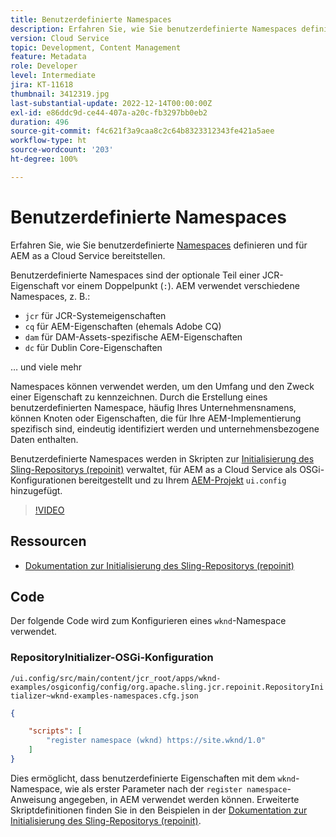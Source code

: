 ```yaml
---
title: Benutzerdefinierte Namespaces
description: Erfahren Sie, wie Sie benutzerdefinierte Namespaces definieren und für AEM as a Cloud Service bereitstellen.
version: Cloud Service
topic: Development, Content Management
feature: Metadata
role: Developer
level: Intermediate
jira: KT-11618
thumbnail: 3412319.jpg
last-substantial-update: 2022-12-14T00:00:00Z
exl-id: e86ddc9d-ce44-407a-a20c-fb3297bb0eb2
duration: 496
source-git-commit: f4c621f3a9caa8c2c64b8323312343fe421a5aee
workflow-type: ht
source-wordcount: '203'
ht-degree: 100%

---
```


# Benutzerdefinierte Namespaces

Erfahren Sie, wie Sie benutzerdefinierte [Namespaces](https://developer.adobe.com/experience-manager/reference-materials/spec/jcr/1.0/4.5_Namespaces.html) definieren und für AEM as a Cloud Service bereitstellen.

Benutzerdefinierte Namespaces sind der optionale Teil einer JCR-Eigenschaft vor einem Doppelpunkt (`:`). AEM verwendet verschiedene Namespaces, z. B.:

+ `jcr` für JCR-Systemeigenschaften
+ `cq` für AEM-Eigenschaften (ehemals Adobe CQ)
+ `dam` für DAM-Assets-spezifische AEM-Eigenschaften
+ `dc` für Dublin Core-Eigenschaften

… und viele mehr

Namespaces können verwendet werden, um den Umfang und den Zweck einer Eigenschaft zu kennzeichnen. Durch die Erstellung eines benutzerdefinierten Namespace, häufig Ihres Unternehmensnamens, können Knoten oder Eigenschaften, die für Ihre AEM-Implementierung spezifisch sind, eindeutig identifiziert werden und unternehmensbezogene Daten enthalten.

Benutzerdefinierte Namespaces werden in Skripten zur [Initialisierung des Sling-Repositorys (repoinit)](https://sling.apache.org/documentation/bundles/repository-initialization.html) verwaltet, für AEM as a Cloud Service als OSGi-Konfigurationen bereitgestellt und zu Ihrem [AEM-Projekt](https://experienceleague.adobe.com/docs/experience-manager-core-components/using/developing/archetype/overview.html?lang=de) `ui.config` hinzugefügt.

>[!VIDEO](https://video.tv.adobe.com/v/3412319?quality=12&learn=on)

## Ressourcen

+ [Dokumentation zur Initialisierung des Sling-Repositorys (repoinit)](https://sling.apache.org/documentation/bundles/repository-initialization.html#repoinit-parser-test-scenarios)

## Code

Der folgende Code wird zum Konfigurieren eines `wknd`-Namespace verwendet.

### RepositoryInitializer-OSGi-Konfiguration

`/ui.config/src/main/content/jcr_root/apps/wknd-examples/osgiconfig/config/org.apache.sling.jcr.repoinit.RepositoryInitializer~wknd-examples-namespaces.cfg.json`

```json
{

    "scripts": [
        "register namespace (wknd) https://site.wknd/1.0"
    ]
}
```

Dies ermöglicht, dass benutzerdefinierte Eigenschaften mit dem `wknd`-Namespace, wie als erster Parameter nach der `register namespace`-Anweisung angegeben, in AEM verwendet werden können. Erweiterte Skriptdefinitionen finden Sie in den Beispielen in der [Dokumentation zur Initialisierung des Sling-Repositorys (repoinit)](https://sling.apache.org/documentation/bundles/repository-initialization.html#repoinit-parser-test-scenarios).

